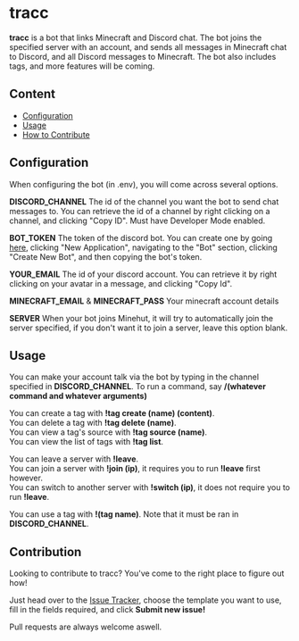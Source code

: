 # tracc

**tracc** is a bot that links Minecraft and Discord chat. The bot joins the specified server with an account, and sends all messages in Minecraft chat to Discord, and all Discord messages to Minecraft. The bot also includes tags, and more features will be coming.

## Content

- [Configuration](https://github.com/untitledgeese/tracc#configuration)
- [Usage](https://github.com/untitledgeese/tracc#usage)
- [How to Contribute](https://github.com/untitledgeese/tracc#contribution)

## Configuration

When configuring the bot (in .env), you will come across several options.

**DISCORD_CHANNEL** The id of the channel you want the bot to send chat messages to. You can retrieve the id of a channel by right clicking on a channel, and clicking "Copy ID". Must have Developer Mode enabled.

**BOT_TOKEN** The token of the discord bot. You can create one by going [here](https://discord.com/developers/applications/me), clicking "New Application", navigating to the "Bot" section, clicking "Create New Bot", and then copying the bot's token.

**YOUR_EMAIL** The id of your discord account. You can retrieve it by right clicking on your avatar in a message, and clicking "Copy Id".

**MINECRAFT_EMAIL** & **MINECRAFT_PASS** Your minecraft account details

**SERVER** When your bot joins Minehut, it will try to automatically join the server specified, if you don't want it to join a server, leave this option blank.

## Usage

You can make your account talk via the bot by typing in the channel specified in **DISCORD_CHANNEL**. To run a command, say **/(whatever command and whatever arguments)**

You can create a tag with **!tag create (name) (content)**.<br> You can delete a tag with **!tag delete (name)**.<br> You can view a tag's source with **!tag source (name)**.<br> You can view the list of tags with **!tag list**.

You can leave a server with **!leave**.<br> You can join a server with **!join (ip)**, it requires you to run **!leave** first however.<br> You can switch to another server with **!switch (ip)**, it does not require you to run **!leave**.

You can use a tag with **!(tag name)**. Note that it must be ran in **DISCORD_CHANNEL**.

## Contribution

Looking to contribute to tracc? You've come to the right place to figure out how!

Just head over to the [Issue Tracker](https://github.com/untitledgeese/tracc/issues/new/choose), choose the template you want to use, fill in the fields required, and click **Submit new issue!**

Pull requests are always welcome aswell.
